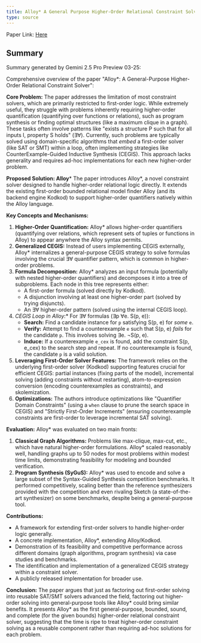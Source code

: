 ```yaml
---
title: Alloy* A General Purpose Higher-Order Relational Constraint Solver
type: source
---
```


Paper Link: [Here](../papers/Alloy*:%20A%20General-Purpose%20Higher-Order%20Relational%20Constraint%20Solver.pdf)

## Summary


Summary generated by Gemini 2.5 Pro Preview 03-25:

Comprehensive overview of the paper "Alloy*: A General-Purpose Higher-Order Relational Constraint Solver":

**Core Problem:**
The paper addresses the limitation of most constraint solvers, which are primarily restricted to first-order logic. While extremely useful, they struggle with problems inherently requiring higher-order quantification (quantifying over functions or relations), such as program synthesis or finding optimal structures (like a maximum clique in a graph). These tasks often involve patterns like "exists a structure P such that for all inputs I, property S holds" (∃∀). Currently, such problems are typically solved using domain-specific algorithms that *embed* a first-order solver (like SAT or SMT) within a loop, often implementing strategies like CounterExample-Guided Inductive Synthesis (CEGIS). This approach lacks generality and requires ad-hoc implementations for each new higher-order problem.

**Proposed Solution: Alloy***
The paper introduces Alloy*, a novel constraint solver designed to handle higher-order relational logic directly. It extends the existing first-order bounded relational model finder Alloy (and its backend engine Kodkod) to support higher-order quantifiers natively within the Alloy language.

**Key Concepts and Mechanisms:**
1.  **Higher-Order Quantification:** Alloy* allows higher-order quantifiers (quantifying over relations, which represent sets of tuples or functions in Alloy) to appear anywhere the Alloy syntax permits.
2.  **Generalized CEGIS:** Instead of users implementing CEGIS externally, Alloy* internalizes a general-purpose CEGIS strategy to solve formulas involving the crucial ∃∀ quantifier pattern, which is common in higher-order problems.
3.  **Formula Decomposition:** Alloy* analyzes an input formula (potentially with nested higher-order quantifiers) and decomposes it into a tree of subproblems. Each node in this tree represents either:
    *   A first-order formula (solved directly by Kodkod).
    *   A disjunction involving at least one higher-order part (solved by trying disjuncts).
    *   An ∃∀ higher-order pattern (solved using the internal CEGIS loop).
4.  **CEGIS Loop in Alloy*:** For ∃∀ formulas (∃p ∀e. S(p, e)):
    *   **Search:** Find a candidate instance for `p` satisfying S(p, e) for *some* `e`.
    *   **Verify:** Attempt to find a counterexample `e` such that S(p, e) *fails* for the candidate `p`. This involves solving ∃e. ¬S(p, e).
    *   **Induce:** If a counterexample `e_cex` is found, add the constraint S(p, e_cex) to the search step and repeat. If no counterexample is found, the candidate `p` is a valid solution.
5.  **Leveraging First-Order Solver Features:** The framework relies on the underlying first-order solver (Kodkod) supporting features crucial for efficient CEGIS: partial instances (fixing parts of the model), incremental solving (adding constraints without restarting), atom-to-expression conversion (encoding counterexamples as constraints), and skolemization.
6.  **Optimizations:** The authors introduce optimizations like "Quantifier Domain Constraints" (using a `when` clause to prune the search space in CEGIS) and "Strictly First-Order Increments" (ensuring counterexample constraints are first-order to leverage incremental SAT solving).

**Evaluation:**
Alloy* was evaluated on two main fronts:
1.  **Classical Graph Algorithms:** Problems like max-clique, max-cut, etc., which have natural higher-order formulations. Alloy* scaled reasonably well, handling graphs up to 50 nodes for most problems within modest time limits, demonstrating feasibility for modeling and bounded verification.
2.  **Program Synthesis (SyGuS):** Alloy* was used to encode and solve a large subset of the Syntax-Guided Synthesis competition benchmarks. It performed competitively, scaling better than the reference synthesizers provided with the competition and even rivaling Sketch (a state-of-the-art synthesizer) on some benchmarks, despite being a general-purpose tool.

**Contributions:**
*   A framework for extending first-order solvers to handle higher-order logic generally.
*   A concrete implementation, Alloy*, extending Alloy/Kodkod.
*   Demonstration of its feasibility and competitive performance across different domains (graph algorithms, program synthesis) via case studies and benchmarks.
*   The identification and implementation of a generalized CEGIS strategy within a constraint solver.
*   A publicly released implementation for broader use.

**Conclusion:**
The paper argues that just as factoring out first-order solving into reusable SAT/SMT solvers advanced the field, factoring out higher-order solving into general-purpose tools like Alloy* could bring similar benefits. It presents Alloy* as the first general-purpose, bounded, sound, and complete (for the given bounds) higher-order relational constraint solver, suggesting that the time is ripe to treat higher-order constraint solving as a reusable component rather than requiring ad-hoc solutions for each problem.